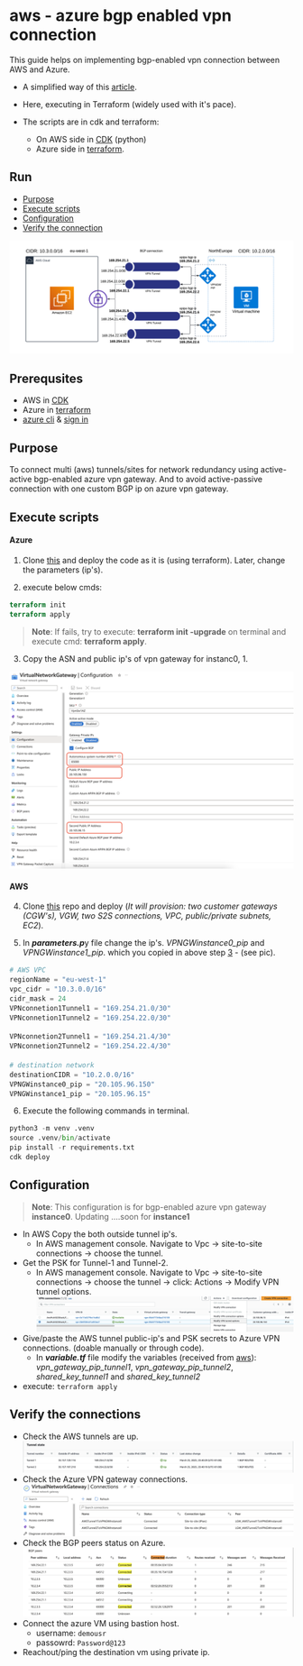 # aws - azure bgp enabled vpn connection

This guide helps on implementing bgp-enabled vpn connection between AWS and Azure.

- A simplified way of this [article](https://learn.microsoft.com/en-us/azure/vpn-gateway/vpn-gateway-howto-aws-bgp).
- Here, executing in Terraform (widely used with it's pace).

- The scripts are in cdk and terraform:
  - On AWS side in [CDK](https://github.com/sree7k7/AWS-multi-S2S) (python)
  - Azure side in [terraform](https://developer.hashicorp.com/terraform/tutorials/azure-get-started).

## Run

- [Purpose](#purpose)
- [Execute scripts](#execute-scripts)
- [Configuration](#configuration)
- [Verify the connection](#verify-the-connections)

![AWS-Azure](pic/AWS-Azure-design.png)

## Prerequsites

- AWS in [CDK](https://docs.aws.amazon.com/cdk/v2/guide/getting_started.html)
- Azure in [terraform](https://developer.hashicorp.com/terraform/tutorials/azure-get-started)
- [azure cli](https://learn.microsoft.com/en-us/cli/azure/install-azure-cli) & [sign in](https://learn.microsoft.com/en-us/cli/azure/authenticate-azure-cli)

## Purpose

To connect multi (aws) tunnels/sites for network redundancy using active-active bgp-enabled azure vpn gateway.
And to avoid active-passive connection with one custom BGP ip on azure vpn gateway.

## Execute scripts

#### Azure

1. Clone [this](https://github.com/sree7k7/AWS-Azure-bgp-connection) and deploy the code as it is (using terraform). Later, change the parameters (ip's).

2. execute below cmds:

```terraform
terraform init
terraform apply
```

> **Note**: If fails, try to execute: **terraform init -upgrade** on terminal and execute cmd: **terraform apply**.

3. Copy the ASN and public ip's of vpn gateway for instanc0, 1.

![Azure-vpn-gateway-active-active-mode](pic/azure-vpn-gateway.png)

#### AWS

4. Clone [this](https://github.com/sree7k7/AWS-multi-S2S) repo and deploy (*It will provision: two customer gateways (CGW's), VGW, two S2S connections, VPC, public/private subnets, EC2*).

5. In ***parameters.p***y file change the ip's. *VPNGWinstance0_pip* and
*VPNGWinstance1_pip*. which you copied in above step [3](#3) - (see pic).

```python
# AWS VPC
regionName = "eu-west-1"
vpc_cidr = "10.3.0.0/16"
cidr_mask = 24
VPNconnetion1Tunnel1 = "169.254.21.0/30"
VPNconnetion1Tunnel2 = "169.254.22.0/30"

VPNconnetion2Tunnel1 = "169.254.21.4/30"
VPNconnetion2Tunnel2 = "169.254.22.4/30"      

# destination network
destinationCIDR = "10.2.0.0/16"
VPNGWinstance0_pip = "20.105.96.150"
VPNGWinstance1_pip = "20.105.96.15"
```

6. Execute the following commands in terminal.

```python
python3 -m venv .venv
source .venv/bin/activate
pip install -r requirements.txt
cdk deploy
```

## Configuration

> **Note**: This configuration is for bgp-enabled azure vpn gateway **instance0**. Updating ....soon for **instance1**

- In AWS Copy the both outside tunnel ip's.
  - In AWS management console. Navigate to Vpc → site-to-site connections → choose the tunnel.
- Get the PSK for Tunnel-1 and Tunnel-2.
  - In AWS management console. Navigate to Vpc → site-to-site connections → choose the tunnel → click: Actions → Modify VPN tunnel options.
  ![ModifyVPNTunnel](pic/AWS-modify-vpn.png)
- Give/paste the AWS tunnel public-ip's and PSK secrets to Azure VPN connections. (doable manually or through code).
  - In ***variable.tf*** file modify the variables (received from [aws](#aws)): *vpn_gateway_pip_tunnel1*, *vpn_gateway_pip_tunnel2*,
  *shared_key_tunnel1* and *shared_key_tunnel2*
- execute: `terraform apply`

## Verify the connections

- Check the AWS tunnels are up.![TunnelState](pic/AWS-tunnel-state.png)
- Check the Azure VPN gateway connections.
![AzureVPNGWconnections](pic/vpn-connections.png)
- Check the BGP peers status on Azure.
![AzureBGP-peers](pic/azure-bgp-peers.png)
- Connect the azure VM using bastion host.
  - username: `demousr`
  - passowrd: `Password@123`
- Reachout/ping the destination vm using private ip.
